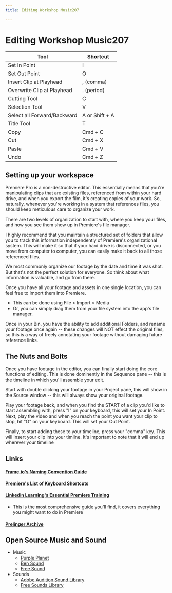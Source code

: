 ```yaml
---
title: Editing Workshop Music207

---
```


# Editing Workshop Music207

| Tool | Shortcut | 
| -------- | -------- |
| Set In Point | I  | 
| Set Out Point | O  | 
| Insert Clip at Playhead | , (comma)  | 
| Overwrite Clip at Playhead | . (period)  | 
| Cutting Tool | C  | 
| Selection Tool | V  | 
| Select all Forward/Backward | A or Shift + A  | 
| Title Tool | T  | 
| Copy | Cmd + C  | 
| Cut | Cmd + X  | 
| Paste | Cmd + V  | 
| Undo | Cmd + Z  | 

## Setting up your workspace

Premiere Pro is a non-destructive editor. This essentially means that you're manipulating clips that are existing files, referenced from within your hard drive, and when you export the film, it's creating copies of your work. So, naturally, whenever you're working in a system that references files, you should keep meticulous care to organize your work. 

There are two levels of organization to start with, where you keep your files, and how you see them show up in Premiere's file manager. 

I highly recommend that you maintain a structured set of folders that allow you to track this information independently of Premiere's organizational system. This will make it so that if your hard drive is disconnected, or you move from computer to computer, you can easily make it back to all those referenced files. 

We most commonly organize our footage by the date and time it was shot. But that's not the perfect solution for everyone. So think about what information is valuable, and go from there. 

Once you have all your footage and assets in one single location, you can feel free to import them into Premiere. 
- This can be done using File > Import > Media
- Or, you can simply drag them from your file system into the app's file manager. 

Once in your Bin, you have the ability to add additional Folders, and rename your footage once again -- these changes will NOT effect the original files, so this is a way of freely annotating your footage without damaging future reference links. 

## The Nuts and Bolts

Once you have footage in the editor, you can finally start doing the core functions of editing. This is done dominently in the Sequence pane -- this is the timeline in which you'll assemble your edit. 

Start with double clicking your footage in your Project pane, this will show in the Source window -- this will always show your original footage. 

Play your footage back, and when you find the START of a clip you'd like to start assembling with, press "I" on your keyboard, this will set your In Point. Next, play the video and when you reach the point you want your clip to stop, hit "O" on your keyboard. This will set your Out Point. 

Finally, to start adding these to your timeline, press your "comma" key. This will Insert your clip into your timline. It's important to note that it will end up wherever your timeline

## Links

#### [Frame.io's Naming Convention Guide](https://workflow.frame.io/guide/file-naming)

#### [Premiere's List of Keyboard Shortcuts](https://helpx.adobe.com/premiere-pro/using/keyboard-shortcuts.html)

#### [Linkedin Learning's Essential Premiere Training](https://www.linkedin.com/learning/premiere-pro-2022-essential-training?trk=learning-serp_learning-search-card_search-card&upsellOrderOrigin=default_guest_learning)
* This is the most comprehensive guide you'll find, it covers everything you might want to do in Premiere

#### [Prelinger Archive](https://archive.org/)

## Open Source Music and Sound

- Music
	- [Purple Planet](https://www.purple-planet.com/)
	- [Ben Sound](https://www.bensound.com/)
	- [Free Sound](https://freesound.org/)
- Sounds 
	- [Adobe Audition Sound Library](https://www.adobe.com/products/audition/offers/AdobeAuditionDLCSFX.html)
	- [Free Sounds Library](https://www.freesoundslibrary.com/)